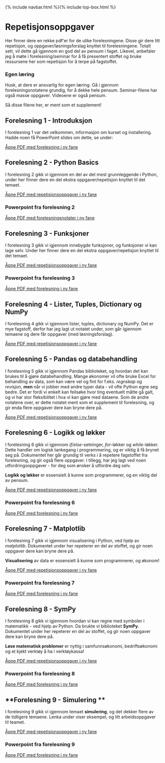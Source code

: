 {% include navbar.html %}{% include top-box.html %}
# Repetisjonsoppgaver
Her finner dere en rekke pdf'er for de ulike forelesningene. Disse gir dere litt repetisjon, og oppgaver/løsningsforslag knyttet til forelesningene.
Totalt sett, vil dette gå igjennom en god del av pensum i faget. Likevel, anbefaler jeg å møte i forelesning/seminar for å få presentert stoffet og bruke ressursene her som repetisjon for å terpe på fagstoffet.

### Egen læring
Husk, at dere er ansvarlig for egen læring. Gå i gjennom forelesningsnotatene grundig, for å dekke hele pensum. Seminar-filene har også masse oppgaver. 
Videoene er også pensum.

Så disse filene her, er ment som et supplement!

## **Forelesning 1 - Introduksjon**
I forelesning 1 var det velkommen, informasjon om kurset og installering. Hadde noen få PowerPoint slides om dette, se under:
<p><a href="oppgaver/Forelesning1_BED1304.pdf" target="_blank">Åpne PDF med forelesning i ny fane</a></p>

## **Forelesning 2 - Python Basics**
I forelesning 2 gikk vi igjennom en del av det mest grunnleggende i Python, under her finner dere en del ekstra oppgaver/repetisjon knyttet til det temaet.

<!-- Valgfritt: lenke for å åpne PDF i ny fane -->
<p><a href="oppgaver/PythonBasicsRepetisjon.pdf" target="_blank">Åpne PDF med repetisjonsoppgaver i ny fane</a></p>

### Powerpoint fra forelesning 2
<p><a href="oppgaver/Forelesning2_BED1304.pdf" target="_blank">Åpne PDF med forelesningsnotater i ny fane</a></p>

## **Forelesning 3 - Funksjoner**
I forelesning 3 gikk vi igjennom innebygde funksjoner, og funksjoner vi kan lage selv. Under her finner dere en del ekstra oppgaver/repetisjon knyttet til det temaet.

<!-- Valgfritt: lenke for å åpne PDF i ny fane -->
<p><a href="oppgaver/FunksjonerRepetisjon.pdf" target="_blank">Åpne PDF med repetisjonsoppgaver i ny fane</a></p>

### Powerpoint fra forelesning 3
<p><a href="oppgaver/Forelesning3_BED1304.pdf" target="_blank">Åpne PDF med forelesning i ny fane</a></p>

## **Forelesning 4 - Lister, Tuples, Dictionary og NumPy**
I forelesning 4 gikk vi igjennom lister, tuples, dictionary og NumPy. Det er mye fagstoff, derfor har jeg lagt ut notatet under, som går igjennom temaene og dere får oppgaver (med løsningsforslag). 

<!-- Valgfritt: lenke for å åpne PDF i ny fane -->
<p><a href="oppgaver/ListerNumpyRepetisjon.pdf" target="_blank">Åpne PDF med repetisjonsoppgaver i ny fane</a></p>

## **Forelesning 5 - Pandas og databehandling**
I forelesning 5 gikk vi igjennom Pandas biblioteket, og hvordan det kan brukes til å gjøre databehandling. Mange økonomer vil ofte bruke Excel for behandling av data, som kan være vel og fint for f.eks. *regnskap* og *revisjon*, **men** når vi jobber med andre typer data - vil ofte Python egne seg bedre. Det er fordi vi enkelt kan feilsøke hvor ting eventuelt måtte gå galt, og vi har stor fleksibilitet i hva vi kan gjøre med dataene. Som de andre notatene over, er dette notatet ment som et supplement til forelesning, og gir enda flere oppgaver dere kan bryne dere på. 

<!-- Valgfritt: lenke for å åpne PDF i ny fane -->
<p><a href="oppgaver/PandasRepetisjon.pdf" target="_blank">Åpne PDF med repetisjonsoppgaver i ny fane</a></p>

## **Forelesning 6 - Logikk og løkker**
I forelesning 6 gikk vi igjennom *if/else*-setninger, *for*-løkker og *while*-løkker. Dette handler om logisk tankegang i programmering, og er viktig å få brynet seg på.
Dokumentet her går grundig til verks i å repetere fagstoffet fra forelesning, og gir også flere oppgaver. I tillegg, har jeg lagt ved noen utfordringsoppgaver - for deg som ønsker å utfordre deg selv.

**Logikk og løkker** er essensielt å kunne som programmerer, og en viktig del av pensum. 

<!-- Valgfritt: lenke for å åpne PDF i ny fane -->
<p><a href="oppgaver/LogikkRepetisjon.pdf" target="_blank">Åpne PDF med repetisjonsoppgaver i ny fane</a></p>

### Powerpoint fra forelesning 6
<p><a href="oppgaver/Forelesning6_BED1304.pdf" target="_blank">Åpne PDF med forelesning i ny fane</a></p>

## **Forelesning 7 - Matplotlib**
I forelesning 7 gikk vi igjennom visualisering i Python, ved hjelp av *matplotlib*. Dokumentet under her repeterer en del av stoffet, og gir noen oppgaver dere kan bryne dere på.

**Visualisering** av data er essensielt å kunne som programmerer, og økonom! 

<!-- Valgfritt: lenke for å åpne PDF i ny fane -->
<p><a href="oppgaver/MatplotlibRepetisjon.pdf" target="_blank">Åpne PDF med repetisjonsoppgaver i ny fane</a></p>

### Powerpoint fra forelesning 7
<p><a href="oppgaver/Forelesning7_BED1304.pdf" target="_blank">Åpne PDF med forelesning i ny fane</a></p>

## **Forelesning 8 - SymPy**
I forelesning 8 gikk vi igjennom hvordan vi kan regne med symboler i matematikk - ved hjelp av Python. Da brukte vi biblioteket **SymPy**. Dokumentet under her repeterer en del av stoffet, og gir noen oppgaver dere kan bryne dere på.

**Løse matematisk problemer** er nyttig i samfunnsøkonomi, bedriftsøkonomi og et kjekt verktøy å ha i verktøykassa!

<!-- Valgfritt: lenke for å åpne PDF i ny fane -->
<p><a href="oppgaver/SympyRepetisjon.pdf" target="_blank">Åpne PDF med repetisjonsoppgaver i ny fane</a></p>

### Powerpoint fra forelesning 8
<p><a href="oppgaver/Forelesning8_BED1304.pdf" target="_blank">Åpne PDF med forelesning i ny fane</a></p>

## **Forelesning 9 - Simulering **
I forelesning 9 gikk vi igjennom temaet **simulering**, og det dekker flere av de tidligere temaene. Lenka under viser eksempel, og litt arbeidsoppgaver til teamet.

<!-- Valgfritt: lenke for å åpne PDF i ny fane -->
<p><a href="oppgaver/SimuerlingRepetisjon.pdf" target="_blank">Åpne PDF med repetisjonsoppgaver i ny fane</a></p>

### Powerpoint fra forelesning 9
<p><a href="oppgaver/Forelesning9_BED1304.pdf" target="_blank">Åpne PDF med forelesning i ny fane</a></p>
